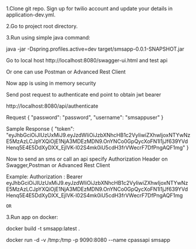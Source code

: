 1.Clone git repo. Sign up for twilio account and update your details in application-dev.yml.

2.Go to project root directory.

3.Run using simple java command:

java -jar -Dspring.profiles.active=dev target/smsapp-0.0.1-SNAPSHOT.jar

Go to local host http://localhost:8080/swagger-ui.html and test api

Or one can use Postman or Advanced Rest Client

Now app is using in memory security

Send post request to authenticate end point to obtain jwt bearer

http://localhost:8080/api/authenticate

Request
{
  "password": "password",
  "username": "smsappuser"
}

Sample Response
{
"token": "eyJhbGciOiJIUzUxMiJ9.eyJzdWIiOiJzbXNhcHB1c2VyIiwiZXhwIjoxNTYwNzE5MzAzLCJpYXQiOjE1NjA3MDEzMDN9.OnYNCo0GpQycXoFN1l1jJf639YVdHenq5E4E5DdXyDXX_EjIVK-l02S4mk0iU5cdH3frVWecrF7DfPngAQF1mg"
}

Now to send an sms or call an api specify Authorization Header on Swagger,Postman or Advanced Rest Client

Example: Authorization : Bearer eyJhbGciOiJIUzUxMiJ9.eyJzdWIiOiJzbXNhcHB1c2VyIiwiZXhwIjoxNTYwNzE5MzAzLCJpYXQiOjE1NjA3MDEzMDN9.OnYNCo0GpQycXoFN1l1jJf639YVdHenq5E4E5DdXyDXX_EjIVK-l02S4mk0iU5cdH3frVWecrF7DfPngAQF1mg


	OR

3.Run app on docker:

docker build -t smsapp:latest .

docker run -d -v /tmp:/tmp -p 9090:8080  --name cpassapi smsapp



